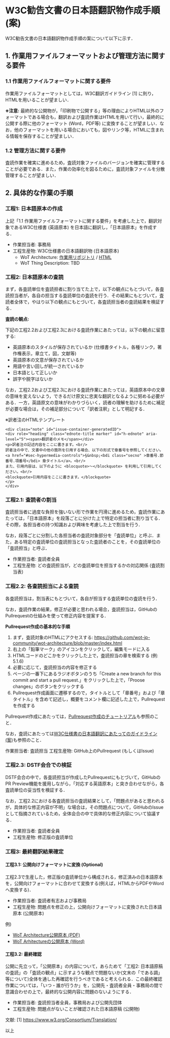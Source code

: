 # W3C勧告文書の日本語翻訳物作成手順 (案)

W3C勧告文書の日本語翻訳物作成手順の案について以下に示す．

## 1. 作業用ファイルフォーマットおよび管理方法に関する要件

### 1.1 作業用ファイルフォーマットに関する要件

作業用ファイルフォーマットとしては，W3C翻訳ガイドライン [1] に則り，HTMLを用いることが望ましい．

**※注意:** 最終的な公開物が，「印刷物で公開する」等の理由によりHTML以外のフォーマットである場合も，翻訳および査読作業はHTMLを用いて行い，最終的に公開する際に他のフォーマット (Word，PDF等) に変換することが望ましい．なお，他のフォーマットを用いる場合においても，図やリンク等，HTMLに含まれる情報を保存することが望ましい．

### 1.2 管理方法に関する要件

査読作業を確実に進めるため，査読対象ファイルのバージョンを確実に管理することが必要である．また，作業の効率化を図るために，査読対象ファイルを分散管理することが望ましい．

## 2. 具体的な作業の手順

### 工程1: 日本語原本の作成

上記「1.1 作業用ファイルフォーマットに関する要件」を考慮した上で，翻訳対象であるW3C仕様書 (英語原本) を日本語に翻訳し，「日本語原本」を作成する．

* 作業担当者: 事務局
* 工程生産物: W3C仕様書の日本語翻訳物 (日本語原本)
  * WoT Architecture: [作業用リポジトリ](https://github.com/wot-jp-community/wot-architecture) / [HTML](https://wot-jp-community.github.io/wot-architecture/index.html)
  * WoT Thing Description: TBD

### 工程2: 日本語原本の査読

まず，各査読単位を査読担者に割り当てた上で，以下の観点にもとづいて，各査読担当者が，各自の担当する査読単位の査読を行う．その結果にもとづいて，査読者全体で，やはり以下の観点にもとづいて，各査読担当者の査読結果を検証する．

**査読の観点:**

下記の工程2.2および工程2.3における査読作業にあたっては，以下の観点に留意する:
* 英語原本のスタイルが保存されているか (仕様書タイトル，各種リンク，著作権表示，章立て，図，文献等)
* 英語原本の文意が保存されているか
* 用語や言い回しが統一されているか
* 日本語として正しいか
* 誤字や脱字はないか

なお，工程2.2および工程2.3における査読作業にあたっては，英語原本中の文章の意味を変えないよう，できるだけ原文に忠実な翻訳となるように努める必要がある．一方，英語原文の意味がわかりづらいく，読者の理解を助けるために補足が必要な場合は，その補足部分について「訳者注釈」として明記する．

※訳者注のHTMLテンプレート
~~~
<div class="note" id="issue-container-generatedID">
<div role="heading" class="ednote-title marker" id="h-ednote" aria-level="5"><span>翻訳者のメモ</span></div>
<p>訳者注の記述内容をここに書きます。<br/>
訳者注の中で、文書中の他の箇所を引用する場合、以下の形式で章番号を参照してください。<a href="#sec-hypermedia-controls">§&nbsp;<bdi class="secno" >章番号.節番号.項番号</bdi> 章タイトル</a>。<br/>
また、引用内容は、以下のように <blocquote>〜</blockquote> を利用して引用してください。<br/>
<blockquote>引用内容をここに書きます。</blockquote>
</p>
</div>
~~~

### 工程2.1: 査読者の割当

査読担当者に過度な負担を強いない形で作業を円滑に進めるため，査読作業にあたっては，「日本語原本」を段落ごとに分けた上で特定の担当者に割り当てる．その際，各担当者の持つ知識および興味を考慮した上で割当を行う．

なお，段落ごとに分割した各担当者の査読対象部分を「査読単位」と呼ぶ．また，ある特定の査読単位の査読担当となった査読者のことを，その査読単位の「査読担当」と呼ぶ．

* 作業担当者: 査読者全員
* 工程生産物: どの査読担当が，どの査読単位を担当するかの対応関係 (査読割当表)

### 工程2.2: 各査読担当による査読

各査読担当は，割当表にもとづいて，各自が担当する査読単位の査読を行う．

なお，査読作業の結果，修正が必要と思われる場合，査読担当は，GitHubのPullrequestの仕組みを使って修正内容を提案する．

**Pullrequest作成の基本的な手順**
1. まず，査読対象のHTMLにアクセスする: https://github.com/wot-jp-community/wot-architecture/blob/master/index.html
1. 右上の「鉛筆マーク」のアイコンをクリックして，編集モードに入る
1. HTMLコードのどこかをクリックした上で，査読担当の章を検索する (例: 5.1.6)
1. 必要に応じて，査読担当の内容を修正する
1. ページの一番下にあるラジオボタンのうち「Create a new branch for this commit and start a pull request.」をクリックした上で，「Proose changes」のボタンをクリックする
1. Pullrequest作成画面に遷移するので，タイトルとして「章番号」および「章タイトル」を含めて記述し，概要をコメント欄に記述した上で，Pullrequestを作成する

Pullrequest作成にあたっては，[Pullrequest作成のチュートリアル](https://github.com/wot-jp-community/wot-downstream-private/blob/master/meetings/20200827/20200827-PR-tutorial.mp4)も参照のこと．

なお，査読にあたっては[W3C仕様書の日本語翻訳にあたってのガイドライン (案)](https://github.com/wot-jp-community/wot-downstream-private/blob/master/meetings/20200730/rules.md)も参照のこと．

作業担当者: 査読担当
工程生産物: GitHub上のPullrequest (もしくはIssue)

### 工程2.3: DSTF会合での検証

DSTF会合の中で，各査読担当が作成したPullrequestにもとづいて，GitHubのPR Preview機能を援用しながら，「対応する英語原本」と突き合わせながら，各査読単位の妥当性を検証する．

なお，工程2.2における各査読担当の査読結果として，「問題点があると思われるが，具体的な修正内容が不明」な場合は，その問題点について，GitHubのIssueとして指摘されているため，全体会合の中で具体的な修正内容について協議する．

* 作業担当者: 査読者全員
* 工程生産物: 修正版の査読単位

### 工程3: 最終翻訳結果確定

#### 工程3.1: 公開向けフォーマットに変換 (Optional)

工程2.3で生産した，修正版の査読単位から構成される，修正済みの日本語原本を，公開向けフォーマットに合わせて変換する(例えば，HTMLからPDFやWordへ変換する)．

* 作業担当者: 査読者有志および事務局
* 工程生産物: 問題点を修正の上，公開向けフォーマットに変換された日本語原本 (公開原本)

例)
* [WoT Architecture公開原本 (PDF)](https://github.com/wot-jp-community/wot-architecture/blob/master/index.pdf)
* [WoT Arhitectureの公開原本 (Word)](https://github.com/wot-jp-community/wot-architecture/blob/master/index.docx)

#### 工程3.2: 最終確認

公開に先立って，「公開原本」の内容について，あらためて「工程2: 日本語原稿の査読」の「査読の観点」に示すような観点で問題ないか(文末の「である調」等について)全体を通した再確認を行うべきであると考えられる．この最終確認作業については，「いつ・誰が行うか」を，公開先・査読者全員・事務局の間で意識合わせの上で，最終的な公開内容に問題のないようにする．

* 作業担当者: 査読担当者全員，事務局および公開先団体
* 工程生産物: 問題点がないことが確認された日本語原稿 (公開物)

文献:
[1] https://www.w3.org/Consortium/Translation/

以上
